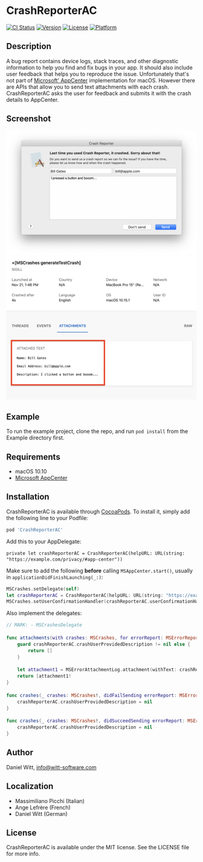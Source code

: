 # CrashReporterAC

[![CI Status](https://img.shields.io/travis/Iomegan/CrashReporterAC.svg?style=flat)](https://travis-ci.org/Iomegan/CrashReporterAC)
[![Version](https://img.shields.io/cocoapods/v/CrashReporterAC.svg?style=flat)](https://cocoapods.org/pods/CrashReporterAC)
[![License](https://img.shields.io/cocoapods/l/CrashReporterAC.svg?style=flat)](https://cocoapods.org/pods/CrashReporterAC)
[![Platform](https://img.shields.io/cocoapods/p/CrashReporterAC.svg?style=flat)](https://cocoapods.org/pods/CrashReporterAC)

## Description
A bug report contains device logs, stack traces, and other diagnostic information to help you find and fix bugs in your app. It should also include user feedback that helps you to reproduce the issue. Unfortunately that's not part of [Microsoft' AppCenter](https://appcenter.ms/apps)  implementation for macOS. However there are APIs that allow you to send text attachments with each crash. CrashReporterAC asks the user for feedback and submits it with the crash details to AppCenter.

## Screenshot

![](Screenshot.png)
![](Screenshot2.png)

## Example

To run the example project, clone the repo, and run `pod install` from the Example directory first.

## Requirements

- macOS 10.10
- [Microsoft AppCenter](https://appcenter.ms/apps) 

## Installation

CrashReporterAC is available through [CocoaPods](https://cocoapods.org). To install
it, simply add the following line to your Podfile:

```ruby
pod 'CrashReporterAC'
```

Add this to your AppDelegate:
```
private let crashReporterAC = CrashReporterAC(helpURL: URL(string: "https://example.com/privacy/#app-center"))
```

Make sure to add the following **before** calling `MSAppCenter.start()`, usually in `applicationDidFinishLaunching(_:)`:


```swift
MSCrashes.setDelegate(self)
let crashReporterAC = CrashReporterAC(helpURL: URL(string: "https://example.com/privacy/#app-center"))
MSCrashes.setUserConfirmationHandler(crashReporterAC.userConfirmationHandler)
```

Also implement the delegates:


```swift
// MARK: - MSCrashesDelegate
    
func attachments(with crashes: MSCrashes, for errorReport: MSErrorReport) -> [MSErrorAttachmentLog] {
    guard crashReporterAC.crashUserProvidedDescription != nil else {
        return []
    }

    let attachment1 = MSErrorAttachmentLog.attachment(withText: crashReporterAC.crashUserProvidedDescription!, filename: "UserProvidedDescription.txt")
    return [attachment1! 
}
    
func crashes(_ crashes: MSCrashes!, didFailSending errorReport: MSErrorReport!, withError error: Error!) {
    crashReporterAC.crashUserProvidedDescription = nil 
}
    
func crashes(_ crashes: MSCrashes!, didSucceedSending errorReport: MSErrorReport!) {
    crashReporterAC.crashUserProvidedDescription = nil
}
```

## Author

Daniel Witt, info@witt-software.com

## Localization

* Massimiliano Picchi (Italian)
* Ange Lefrère (French)
* Daniel Witt (German)

## License

CrashReporterAC is available under the MIT license. See the LICENSE file for more info.
